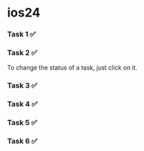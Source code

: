 # ios24

### Task 1 ✅

### Task 2 ✅

To change the status of a task, just click on it.

### Task 3 ✅

### Task 4 ✅

### Task 5 ✅

### Task 6 ✅
